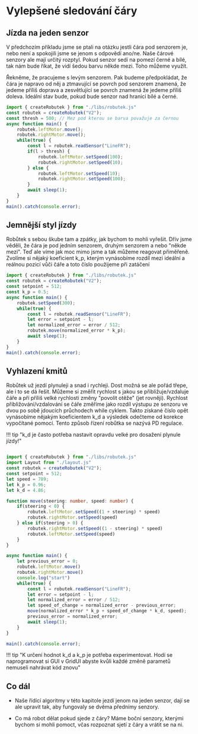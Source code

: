 # Vylepšené sledování čáry

## Jízda na jeden senzor

V předchozím příkladu jsme se ptali na otázku jestli čára pod senzorem je, nebo není a spokojili jsme se jenom s odpovědí ano/ne. Naše čárové senzory ale mají určitý rozptyl. Pokud senzor sedí na pomezí černé a bílé, tak nám bude říkat, že vidí šedou barvu někde mezi. Toho můžeme využít.

Řekněme, že pracujeme s levým senzorem. Pak budeme předpokládat, že čára je napravo od něj a ztmavující se povrch pod senzorem znamená, že jedeme příliš doprava a zesvětlující se povrch znamená že jedeme příliš doleva. Ideální stav bude, pokud bude senzor nad hranicí bílé a černé.

```ts
import { createRobutek } from "./libs/robutek.js"
const robutek = createRobutek("V2");
const thresh = 500; // Mez pod kterou se barva považuje za černou
async function main() {
    robutek.leftMotor.move();
    robutek.rightMotor.move();
    while(true) {
        const l = robutek.readSensor("LineFR");
        if(l > thresh) {
            robutek.leftMotor.setSpeed(100);
            robutek.rightMotor.setSpeed(10);
        } else {
            robutek.leftMotor.setSpeed(10);
            robutek.rightMotor.setSpeed(100);
        }
        await sleep(1);
    }
}
main().catch(console.error);
```

## Jemnější styl jízdy

Robůtek s sebou škube tam a zpátky, jak bychom to mohli vyřešit. Dřív jsme věděli, že čára je pod jedním senzorem, druhým senzorem a nebo "někde mezi". Teď ale víme jak moc mimo jsme a tak můžeme reagovat přiměřeně. Zvolíme si nějaký koeficient k_p, kterým vynásobíme rozdíl mezi ideální a reálnou pozicí vůči čáře a toto číslo použijeme při zatáčení

```ts
import { createRobutek } from "./libs/robutek.js"
const robutek = createRobutek("V2");
const setpoint = 512;
const k_p = 0.5;
async function main() {
    robutek.setSpeed(300);
    while(true) {
        const l = robutek.readSensor("LineFR");
        let error = setpoint - l;
        let normalized_error = error / 512;
        robutek.move(normalized_error * k_p);
        await sleep(1);
    }
}
main().catch(console.error);
```

## Vyhlazení kmitů

Robůtek už jezdí plynuleji a snad i rychleji. Dost možná se ale pořád třepe, ale i to se dá řešit. Můžeme si změřit rychlost s jakou se přibližuje/vzdaluje čáře a při příliš velké rychlosti změny "povolit otěže" (jet rovněji). Rychlost přibližování/vzdalování se čáře změříme jako rozdíl výstupu ze senzoru ve dvou po sobě jdoucích průchodech while cyklem. Takto získané číslo opět vynásobíme nějakým koeficientem k_d a výsledek odečteme od korekce vypočítané pomocí. Tento způsob řízení robůtka se nazývá PD regulace.

!!! tip "k_d je často potřeba nastavit opravdu velké pro dosažení plynule jízdy!"

```ts

import { createRobutek } from "./libs/robutek.js"
import Layout from "./layout.js"
const robutek = createRobutek("V2");
const setpoint = 512;
let speed = 789;
let k_p = 0.96;
let k_d = 4.86;

function move(steering: number, speed: number) {
    if(steering < 0) {
        robutek.leftMotor.setSpeed((1 + steering) * speed)
        robutek.rightMotor.setSpeed(speed)
    } else if(steering > 0) {
        robutek.rightMotor.setSpeed((1 - steering) * speed)
        robutek.leftMotor.setSpeed(speed)
    }
}

async function main() {
    let previous_error = 0;
    robutek.leftMotor.move()
    robutek.rightMotor.move()
    console.log("start")
    while(true) {
        const l = robutek.readSensor("LineFR");
        let error = setpoint - l;
        let normalized_error = error / 512;
        let speed_of_change = normalized_error - previous_error;
        move(normalized_error * k_p + speed_of_change * k_d, speed);
        previous_error = normalized_error;
        await sleep(1);
    }
}

main().catch(console.error);
```

!!! tip "K určení hodnot k_d a k_p je potřeba experimentovat. Hodí se naprogramovat si GUI v GridUI abyste kvůli každé změně parametů nemuseli nahrávat kód znovu"

## Co dál

- Naše řídící algoritmy v této kapitole jezdí jenom na jeden senzor, dají se ale upravit tak, aby fungovaly se dvěma přednímy senzory.

- Co má robot dělat pokud sjede z čáry? Máme boční senzory, kterými bychom si mohli pomoct, včas rozpoznat sjetí z čáry a vrátit se na ni.
